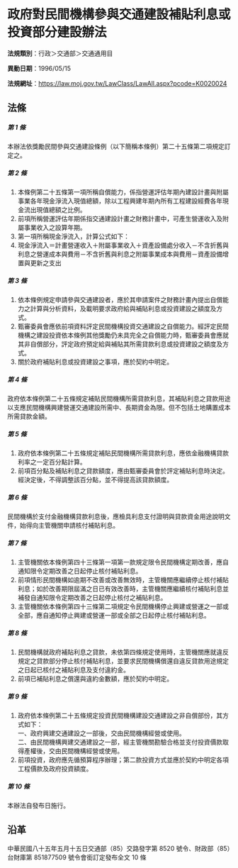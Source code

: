 # 政府對民間機構參與交通建設補貼利息或投資部分建設辦法


**法規類別**：行政＞交通部＞交通通用目

**異動日期**：1996/05/15  

**法規網址**：https://law.moj.gov.tw/LawClass/LawAll.aspx?pcode=K0020024



## 法條
##### 第 1 條
本辦法依獎勵民間參與交通建設條例（以下簡稱本條例）第二十五條第二項規定訂定之。

##### 第 2 條
1. 本條例第二十五條第一項所稱自償能力，係指營運評估年期內建設計畫與附屬事業各年現金淨流入現值總額，除以工程興建年期內所有工程建設經費各年現金流出現值總額之比例。
1. 前項所稱營運評估年期係指交通建設計畫之財務計畫中，可產生營運收入及附屬事業收入之設算年期。
1. 第一項所稱現金淨流入，計算公式如下：
1. 現金淨流入＝計畫營運收入＋附屬事業收入＋資產設備處分收入－不含折舊與利息之營運成本與費用－不含折舊與利息之附屬事業成本與費用－資產設備增置與更新之支出

##### 第 3 條
1. 依本條例規定申請參與交通建設者，應於其申請案件之財務計畫內提出自償能力之計算與分析資料，及載明要求政府給與補貼利息或投資建設之額度及方式。
1. 甄審委員會應依前項資料評定民間機構投資交通建設之自償能力。經評定民間機構之建設投資依本條例其他獎勵仍未具完全之自償能力時，甄審委員會應就其非自償部分，評定政府預定給與補貼其所需貸款利息或投資建設之額度及方式。
1. 關於政府補貼利息或投資建設之事項，應於契約中明定。

##### 第 4 條
政府依本條例第二十五條規定補貼民間機構所需貸款利息，其補貼利息之貸款用途以支應民間機構興建營運交通建設所需中、長期資金為限。但不包括土地購置成本所需貸款金額。

##### 第 5 條
1. 政府依本條例第二十五條規定補貼民間機構所需貸款利息，應依金融機構貸款利率之一定百分點計算。
1. 前項百分點及補貼利息之貸款額度，應由甄審委員會於評定補貼利息時決定。經決定後，不得調整該百分點，並不得提高該貸款額度。

##### 第 6 條
民間機構於支付金融機構貸款利息後，應檢具利息支付證明與貸款資金用途說明文件，始得向主管機關申請核付補貼利息。

##### 第 7 條
1. 主管機關依本條例第四十三條第一項第一款規定限令民間機構定期改善，應自通知限令定期改善之日起停止核付補貼利息。
1. 前項情形民間機構如逾期不改善或改善無效時，主管機關應繼續停止核付補貼利息；如於改善期限屆滿之日已有效改善時，主管機關應繼續核付補貼利息並補發自通知限令定期改善之日起停止核付之補貼利息。
1. 主管機關依本條例第四十三條第二項規定令民間機構停止興建或營運之一部或全部，應自通知停止興建或營運一部或全部之日起停止核付補貼利息。

##### 第 8 條
1. 民間機構就政府補貼利息之貸款，未依第四條規定使用時，主管機關應就違反規定之貸款部分停止核付補貼利息，並要求民間機構償還自違反貸款用途規定之日起已核付之補貼利息及支付違約金。
1. 前項已補貼利息之償還與違約金數額，應於契約中明定。

##### 第 9 條
1. 政府依本條例第二十五條規定投資民間機構建設交通建設之非自償部份，其方式如下：  
一、政府興建交通建設之一部後，交由民間機構經營或使用。  
二、由民間機構興建交通建設之一部，經主管機關勘驗合格並支付投資價款取得產權後，交由民間機構經營或使用。
1. 前項投資，政府應先循預算程序辦理；第二款投資方式並應於契約中明定各項工程價款及政府投資額度。

##### 第 10 條
本辦法自發布日施行。

## 沿革
中華民國八十五年五月十五日交通部（85）交路發字第 8520 號令、財政部（85）台財庫第 851877509 號令會銜訂定發布全文 10 條
